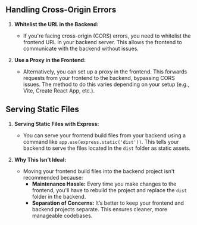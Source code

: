 ## Handling Cross-Origin Errors

1. **Whitelist the URL in the Backend:**
   - If you're facing cross-origin (CORS) errors, you need to whitelist the frontend URL in your backend server. This allows the frontend to communicate with the backend without issues.

2. **Use a Proxy in the Frontend:**
   - Alternatively, you can set up a proxy in the frontend. This forwards requests from your frontend to the backend, bypassing CORS issues. The method to do this varies depending on your setup (e.g., Vite, Create React App, etc.).

## Serving Static Files

1. **Serving Static Files with Express:**
   - You can serve your frontend build files from your backend using a command like `app.use(express.static('dist'))`. This tells your backend to serve the files located in the `dist` folder as static assets.

2. **Why This Isn’t Ideal:**
   - Moving your frontend build files into the backend project isn't recommended because:
     - **Maintenance Hassle:** Every time you make changes to the frontend, you'll have to rebuild the project and replace the `dist` folder in the backend.
     - **Separation of Concerns:** It’s better to keep your frontend and backend projects separate. This ensures cleaner, more manageable codebases.
